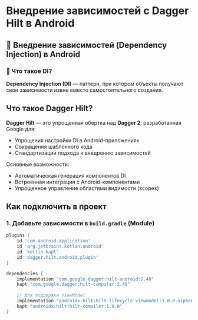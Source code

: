 # Внедрение зависимостей с Dagger Hilt в Android

## 📌 Внедрение зависимостей (Dependency Injection) в Android

### 🤔 Что такое DI?

**Dependency Injection (DI)** — паттерн, при котором объекты получают свои зависимости извне вместо самостоятельного создания.

## Что такое Dagger Hilt?

**Dagger Hilt** — это упрощенная обертка над **Dagger 2**, разработанная Google для:
- Упрощения настройки DI в Android-приложениях
- Сокращения шаблонного кода
- Стандартизации подхода к внедрению зависимостей

Основные возможности:
- Автоматическая генерация компонентов DI
- Встроенная интеграция с Android-компонентами
- Упрощенное управление областями видимости (scopes)

## Как подключить в проект

### 1. Добавьте зависимости в `build.gradle` (Module)

```gradle
plugins {
    id 'com.android.application'
    id 'org.jetbrains.kotlin.android'
    id 'kotlin-kapt'
    id 'dagger.hilt.android.plugin'
}

dependencies {
    implementation "com.google.dagger:hilt-android:2.48"
    kapt "com.google.dagger:hilt-compiler:2.48"
    
    // Для поддержки ViewModel
    implementation "androidx.hilt:hilt-lifecycle-viewmodel:1.0.0-alpha03"
    kapt "androidx.hilt:hilt-compiler:1.0.0"
}
